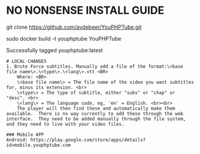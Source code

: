 # NO NONSENSE INSTALL GUIDE

git clone https://github.com/avdebeer/YouPHPTube.git

sudo docker build -t youphptube YouPHPTube

Successfully tagged youphptube:latest


```
# LOCAL CHANGES
1. Brute Force subtitles. Manually add a file of the format:\<base file name\>.\<type\>.\<lang\>.vtt <BR>
    Where: <BR> 
    \<base file name\> = The file name of the video you want subtitles for, minus its extension. <br>
    \<type\> = The type of subtitle, either "subs" or "chap" or "desc". <br>
    \<lang\> = The language code, eg, 'en' = English. <br><br>
    The player will then find these and automatically make them available.  There is no way currently to add these through the web interface.  They need to be added manually through the file system, and they need to live with your video files.

### Mobile APP 
Android: https://play.google.com/store/apps/details?id=mobile.youphptube.com
